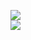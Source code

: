 [![](https://img.shields.io/badge/Made%20With-Github%20Spray-lightgrey.svg?style=for-the-badge&logo=github)](https://github.com/Annihil/github-spray#14758)  
[![](https://i.imgur.com/2DrTn0Z.gif)](https://github.com/Annihil/github-spray)